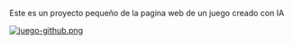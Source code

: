 
Este es un proyecto pequeño de la pagina web de un juego creado con IA


[![juego-github.png](https://i.postimg.cc/s2k8HxB7/juego-github.png)](https://postimg.cc/McYdvWmp)
